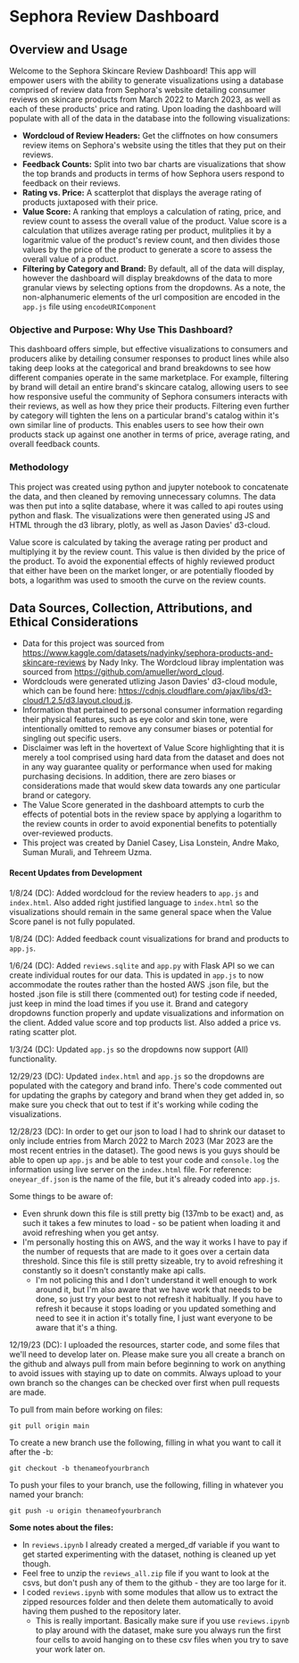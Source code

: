 # Sephora Review Dashboard

## Overview and Usage

Welcome to the Sephora Skincare Review Dashboard! This app will empower users with the ability to generate visualizations using a database comprised of review data from Sephora's website detailing consumer reviews on skincare products from March 2022 to March 2023, as well as each of these products' price and rating. Upon loading the dashboard will populate with all of the data in the database into the following visualizations:
- **Wordcloud of Review Headers:** Get the cliffnotes on how consumers review items on Sephora's website using the titles that they put on their reviews.
- **Feedback Counts:** Split into two bar charts are visualizations that show the top brands and products in terms of how Sephora users respond to feedback on their reviews.
- **Rating vs. Price:** A scatterplot that displays the average rating of products juxtaposed with their price.
- **Value Score:** A ranking that employs a calculation of rating, price, and review count to assess the overall value of the product. Value score is a calculation that utilizes average rating per product, mulitplies it by a logaritmic value of the product's review count, and then divides those values by the price of the product to generate a score to assess the overall value of a product.
- **Filtering by Category and Brand:** By default, all of the data will display, however the dashboard will display breakdowns of the data to more granular views by selecting options from the dropdowns. As a note, the non-alphanumeric elements of the url composition are encoded in the `app.js` file using `encodeURIComponent`

### Objective and Purpose: Why Use This Dashboard?
This dashboard offers simple, but effective visualizations to consumers and producers alike by detailing consumer responses to product lines while also taking deep looks at the categorical and brand breakdowns to see how different companies operate in the same marketplace. For example, filtering by brand will detail an entire brand's skincare catalog, allowing users to see how responsive useful the community of Sephora consumers interacts with their reviews, as well as how they price their products. Filtering even further by category will tighten the lens on a particular brand's catalog within it's own similar line of products. This enables users to see how their own products stack up against one another in terms of price, average rating, and overall feedback counts.

### Methodology
This project was created using python and jupyter notebook to concatenate the data, and then cleaned by removing unnecessary columns. The data was then put into a sqlite database, where it was called to api routes using python and flask. The visualizations were then generated using JS and HTML through the d3 library, plotly, as well as Jason Davies' d3-cloud.

Value score is calculated by taking the average rating per product and multiplying it by the review count. This value is then divided by the price of the product. To avoid the exponential effects of highly reviewed product that either have been on the market longer, or are potentially flooded by bots, a logarithm was used to smooth the curve on the review counts.

## Data Sources, Collection, Attributions, and Ethical Considerations
- Data for this project was sourced from https://www.kaggle.com/datasets/nadyinky/sephora-products-and-skincare-reviews by Nady Inky. The Wordcloud libray implentation was sourced from https://github.com/amueller/word_cloud.
- Wordclouds were generated utlizing Jason Davies' d3-cloud module, which can be found here: https://cdnjs.cloudflare.com/ajax/libs/d3-cloud/1.2.5/d3.layout.cloud.js.
- Information that pertained to personal consumer information regarding their physical features, such as eye color and skin tone, were intentionally omitted to remove any consumer biases or potential for singling out specific users.
- Disclaimer was left in the hovertext of Value Score highlighting that it is merely a tool comprised using hard data from the dataset and does not in any way guarantee quality or performance when used for making purchasing decisions. In addition, there are zero biases or considerations made that would skew data towards any one particular brand or category.
- The Value Score generated in the dashboard attempts to curb the effects of potential bots in the review space by applying a logarithm to the review counts in order to avoid exponential benefits to potentially over-reviewed products.
- This project was created by Daniel Casey, Lisa Lonstein, Andre Mako, Suman Murali, and Tehreem Uzma.

#### Recent Updates from Development
1/8/24 (DC): Added wordcloud for the review headers to `app.js` and `index.html`. Also added right justified language to `index.html` so the visualizations should remain in the same general space when the Value Score panel is not fully populated.

1/8/24 (DC): Added feedback count visualizations for brand and products to `app.js`.

1/6/24 (DC): Added `reviews.sqlite` and `app.py` with Flask API so we can create individual routes for our data. This is updated in `app.js` to now accommodate the routes rather than the hosted AWS .json file, but the hosted .json file is still there (commented out) for testing code if needed, just keep in mind the load times if you use it. Brand and category dropdowns function properly and update visualizations and information on the client. Added value score and top products list. Also added a price vs. rating scatter plot.

1/3/24 (DC): Updated `app.js` so the dropdowns now support (All) functionality.

12/29/23 (DC): Updated `index.html` and `app.js` so the dropdowns are populated with the category and brand info. There's code commented out for updating the graphs by category and brand when they get added in, so make sure you check that out to test if it's working while coding the visualizations.

12/28/23 (DC): In order to get our json to load I had to shrink our dataset to only include entries from March 2022 to March 2023 (Mar 2023 are the most recent entries in the dataset). The good news is you guys should be able to open up `app.js` and be able to test your code and `console.log` the information using live server on the `index.html` file. For reference: `oneyear_df.json` is the name of the file, but it's already coded into `app.js`.

Some things to be aware of:
- Even shrunk down this file is still pretty big (137mb to be exact) and, as such it takes a few minutes to load - so be patient when loading it and avoid refreshing when you get antsy.
- I'm personally hosting this on AWS, and the way it works I have to pay if the number of requests that are made to it goes over a certain data threshold. Since this file is still pretty sizeable, try to avoid refreshing it constantly so it doesn't constantly make api calls.
  - I'm not policing this and I don't understand it well enough to work around it, but I'm also aware that we have work that needs to be done, so just try your best to not refresh it habitually. If you have to refresh it because it stops loading or you updated something and need to see it in action it's totally fine, I just want everyone to be aware that it's a thing.

12/19/23 (DC): I uploaded the resources, starter code, and some files that we'll need to develop later on. Please make sure you all create a branch on the github and always pull from main before beginning to work on anything to avoid issues with staying up to date on commits. Always upload to your own branch so the changes can be checked over first when pull requests are made.

To pull from main before working on files:

`git pull origin main`


To create a new branch use the following, filling in what you want to call it after the -b:

`git checkout -b thenameofyourbranch`

To push your files to your branch, use the following, filling in whatever you named your branch:

`git push -u origin thenameofyourbranch`

**Some notes about the files:**
- In `reviews.ipynb` I already created a merged_df variable if you want to get started experimenting with the dataset, nothing is cleaned up yet though.
- Feel free to unzip the `reviews_all.zip` file if you want to look at the csvs, but don't push any of them to the github - they are too large for it.
- I coded `reviews.ipynb` with some modules that allow us to extract the zipped resources folder and then delete them automatically to avoid having them pushed to the repository later.
  - This is really important. Basically make sure if you use `reviews.ipynb` to play around with the dataset, make sure you always run the first four cells to avoid hanging on to these csv files when you try to save your work later on.
